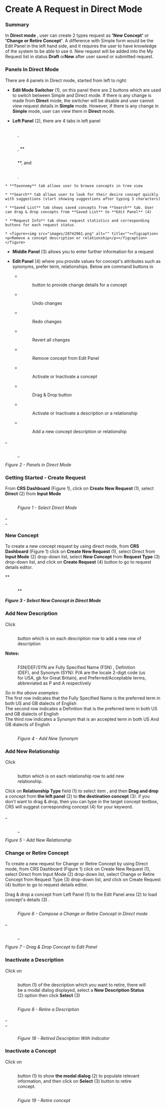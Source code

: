 # Create A Request in Direct Mode

### Summary

In **Direct mode** , user can create 2 types request as **'New Concept'** or **'Change or Retire Concept'**. A difference with Simple form would be the Edit Panel in the left hand side, and it requires the user to have knowledge of the system to be able to use it. New request will be added into the My Request list in status **Draft** or**New** after user saved or submitted request.

### Panels In Direct Mode

There are 4 panels in Direct mode, started from left to right:

  * **Edit Mode Switcher** (1), on this panel there are 2 buttons which are used to switch between Simple and Direct mode. If there is any change is made from **Direct** mode, the switcher will be disable and user cannot view request details in **Simple** mode. However, if there is any change in **Simple** mode, user can view them in **Direct** mode.

  * **Left Panel** (2), there are 4 tabs in left panel 

<figure><img src="images/28742948.png" alt="" title=""><figcaption><p>,</p></figcaption></figure>

<figure><img src="images/28742949.png" alt="" title=""><figcaption><p>, **</p></figcaption></figure>

<figure><img src="images/28742950.png" alt="" title=""><figcaption><p>**, and</p></figcaption></figure>

<figure><img src="images/28742951.png" alt="" title=""><figcaption><p>.</p></figcaption></figure>

    * **Taxonomy** tab allows user to browse concepts in tree view

    * **Search** tab allows user to look for their desire concept quickly with suggestions (start showing suggestions after typing 3 characters)

    * **Saved List** tab shows saved concepts from **Search** tab. User can drag & drop concepts from **Saved List** to **Edit Panel** (4)

    * **Request Info** tab shows request statistics and corresponding buttons for each request status

    * <figure><img src="images/28742961.png" alt="" title=""><figcaption><p>Remove a concept description or relationship</p></figcaption></figure>

  * **Middle Panel** (3) allows you to enter further information for a request

  * **Edit Panel** (4) where you provide values for concept's attributes such as synonyms, prefer term, relationships. Below are command buttons in 

    * <figure><img src="images/28742952.png" alt="" title=""><figcaption><p>button to provide change details for a concept</p></figcaption></figure>

    * <figure><img src="images/28742953.png" alt="" title=""><figcaption><p>Undo changes</p></figcaption></figure>

    * <figure><img src="images/28742954.png" alt="" title=""><figcaption><p>Redo changes</p></figcaption></figure>

    * <figure><img src="images/28742955.png" alt="" title=""><figcaption><p>Revert all changes</p></figcaption></figure>

    * <figure><img src="images/28742956.png" alt="" title=""><figcaption><p>Remove concept from Edit Panel</p></figcaption></figure>

    * <figure><img src="images/28742957.png" alt="" title=""><figcaption><p>Activate or Inactivate a concept</p></figcaption></figure>

    * <figure><img src="images/28742958.png" alt="" title=""><figcaption><p>Drag & Drop button</p></figcaption></figure>

    * <figure><img src="images/28742959.png" alt="" title=""><figcaption><p>Activate or Inactivate a description or a relationship</p></figcaption></figure>

    * <figure><img src="images/28742960.png" alt="" title=""><figcaption><p>Add a new concept description or relationship</p></figcaption></figure>

 _

<figure><img src="images/29953279.png" alt="" title=""><figcaption><p>_</p></figcaption></figure>

_Figure 2 - Panels in Direct Mode_

### Getting Started - Create Request

From **CRS Dashboard** (Figure 1), click on **Create New Request** (1), select **Direct** (2) from **Input Mode**

<figure><img src="images/28742946.png" alt="" title=""><figcaption><p><em>Figure 1 - Select Direct Mode</em></p></figcaption></figure>

 _  
_

### New Concept

To create a new concept request by using direct mode, from **CRS Dashboard** (Figure 1) click on **Create New Request** (1), select Direct from **Input Mode** (2) drop-down list, select **New Concept** from **Request Type** (3) drop-down list, and click on **Create Request** (4) button to go to request details editor. 

**

<figure><img src="images/28742962.png" alt="" title=""><figcaption><p>**</p></figcaption></figure>

**_Figure 3 - Select New Concept in Direct Mode_**

### Add New Description 

Click 

<figure><img src="images/28742960.png" alt="" title=""><figcaption><p>button which is on each description row to add a new row of description</p></figcaption></figure>

 __Notes:__

<figure><img src="images/28742964.png" alt="" title=""><figcaption><p>FSN/DEF/SYN are Fully Specified Name (FSN) , Definition (DEF), and Synonym (SYN)<locale>: P/A are the locale 2-digit code (us for USA, gb for Great Britain), and Preferred/Acceptable terms, abbreviated as P and A respectively</p></figcaption></figure>

 _So in the above examples:_  
The first row indicates that the Fully Specified Name is the preferred term in both US and GB dialects of English  
The second row indicates a Definition that is the preferred term in both US and GB dialects of English  
The third row indicates a Synonym that is an accepted term in both US And GB dialects of English

<figure><img src="images/28742963.png" alt="" title=""><figcaption><p><em>Figure 4 - Add New Synonym</em></p></figcaption></figure>

### Add New Relationship

Click 

<figure><img src="images/28742960.png" alt="" title=""><figcaption><p>button which is on each relationship row to add new relationship.</p></figcaption></figure>

Click on **Relationship Type** field (1) to select item , and then **Drag and drop** a concept from **the left panel** (2) to **the destination concept** (3). if you don't want to drag & drop, then you can type in the target concept textbox, CRS will suggest corresponding concept (4) for your keyword.

_

<figure><img src="images/29953284.png" alt="" title=""><figcaption><p>_</p></figcaption></figure>

  

_Figure 5 - Add New Relationship_

### Change or Retire Concept

To create a new request for Change or Retire Concept by using Direct mode, from CRS Dashboard (Figure 1) click on Create New Request (1), select Direct from Input Mode (2) drop-down list, select Change or Retire Concept from Request Type (3) drop-down list, and click on Create Request (4) button to go to request details editor. 

Drag & drop a concept from Left Panel (1) to the Edit Panel area (2) to load concept's details (3) .

<figure><img src="images/29953297.png" alt="" title=""><figcaption><p><em>Figure 6 - Compose a Change or Retire Concept in Direct mode</em></p></figcaption></figure>

 _

<figure><img src="images/29953299.png" alt="" title=""><figcaption><p>_</p></figcaption></figure>

  

_Figure 7 - Drag & Drop Concept to Edit Panel_

### Inactivate a Description

Click on 

<figure><img src="images/28742969.png" alt="" title=""><figcaption><p>button (1) of the description which you want to retire, there will be a modal dialog displayed, select a <strong>New Description Status</strong> (2) option then click <strong>Select</strong> (3)</p></figcaption></figure>

<figure><img src="images/29953301.png" alt="" title=""><figcaption><p><em>Figure 8 - Retire a Description</em></p></figcaption></figure>

 _  
_

<figure><img src="images/28742971.png" alt="" title=""><figcaption><p><em>Figure 18 - Retired Description With Indicator</em></p></figcaption></figure>

### Inactivate a Concept

Click on 

<figure><img src="images/28742972.png" alt="" title=""><figcaption><p>button (1) to show <strong>the modal dialog</strong> (2) to populate relevant information, and then click on <strong>Select</strong> (3) button to retire concept.</p></figcaption></figure>

<figure><img src="images/28742973.png" alt="" title=""><figcaption><p><em>Figure 19 - Retire concept</em></p></figcaption></figure>

